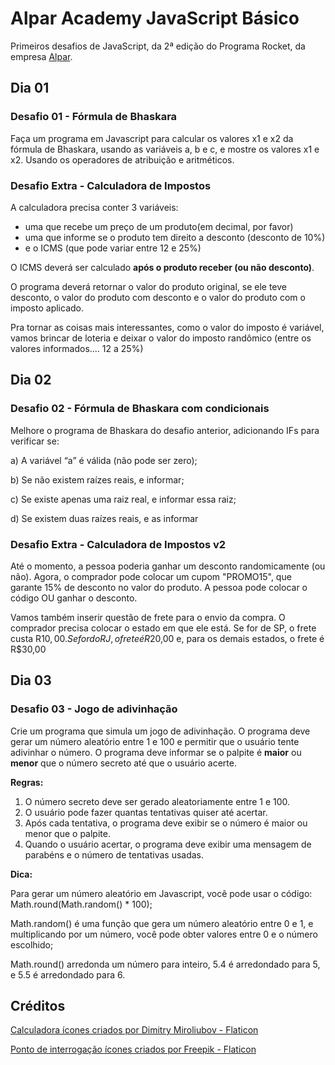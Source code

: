 # Alpar Academy JavaScript Básico

Primeiros desafios de JavaScript, da 2ª edição do Programa Rocket, da empresa [Alpar](https://alpar.com.br/).

## Dia 01

### Desafio 01 - Fórmula de Bhaskara

Faça um programa em Javascript para calcular os valores x1 e x2 da fórmula de Bhaskara, usando as variáveis a, b e c, e mostre os valores x1 e x2. 
Usando os operadores de atribuição e aritméticos.

### Desafio Extra - Calculadora de Impostos

A calculadora precisa conter 3 variáveis: 
* uma que recebe um preço de um produto(em decimal, por favor)
* uma que informe se o produto tem direito a desconto (desconto de 10%)
* e o ICMS (que pode variar entre 12 e 25%) 

O ICMS deverá ser calculado **após o produto receber (ou não desconto)**.

O programa deverá retornar o valor do produto original, 
se ele teve desconto, o valor do produto com desconto 
e o valor do produto com o imposto aplicado. 

Pra tornar as coisas mais interessantes, como o valor do imposto é variável, 
vamos brincar de loteria e deixar o valor do imposto randômico (entre os valores informados.... 12 a 25%)

## Dia 02

### Desafio 02 - Fórmula de Bhaskara com condicionais

Melhore o programa de Bhaskara do desafio anterior, adicionando IFs para verificar se:

a) A variável “a” é válida (não pode ser zero);

b) Se não existem raízes reais, e informar;

c) Se existe apenas uma raiz real, e informar essa raiz;

d) Se existem duas raízes reais, e as informar

### Desafio Extra - Calculadora de Impostos v2

Até o momento, a pessoa poderia ganhar um desconto randomicamente (ou não). 
Agora, o comprador pode colocar um cupom "PROMO15", que garante 15% de desconto no valor do produto. 
A pessoa pode colocar o código OU ganhar o desconto.

Vamos também inserir questão de frete para o envio da compra. 
O comprador precisa colocar o estado em que ele está. 
Se for de SP, o frete custa R$10,00. 
Se for do RJ, o frete é R$20,00 e, para os demais estados, o frete é R$30,00

## Dia 03

### Desafio 03 - Jogo de adivinhação

Crie um programa que simula um jogo de adivinhação. 
O programa deve gerar um número aleatório entre 1 e 100 e permitir que o usuário tente adivinhar o número. 
O programa deve informar se o palpite é **maior** ou **menor** que o número secreto até que o usuário acerte.

**Regras:**
1. O número secreto deve ser gerado aleatoriamente entre 1 e 100.
2. O usuário pode fazer quantas tentativas quiser até acertar.
3. Após cada tentativa, o programa deve exibir se o número é maior ou menor que o
palpite.
4. Quando o usuário acertar, o programa deve exibir uma mensagem de parabéns e o
número de tentativas usadas.

**Dica:**

Para gerar um número aleatório em Javascript, você pode usar o código:
Math.round(Math.random() * 100);

Math.random() é uma função que gera um número aleatório entre 0 e 1, e multiplicando
por um número, você pode obter valores entre 0 e o número escolhido;

Math.round() arredonda um número para inteiro, 5.4 é arredondado para 5, e 5.5 é
arredondado para 6.

## Créditos

<a href="https://www.flaticon.com/br/icones-gratis/calculadora" title="calculadora ícones">Calculadora ícones criados por Dimitry Miroliubov - Flaticon</a>

<a href="https://www.flaticon.com/br/icones-gratis/ponto-de-interrogacao" title="ponto de interrogação ícones">Ponto de interrogação ícones criados por Freepik - Flaticon</a>
